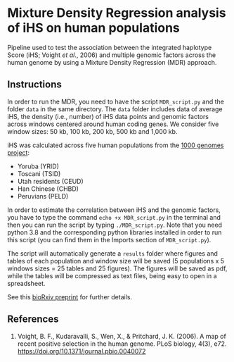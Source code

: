 # Mixture Density Regression analysis of iHS on human populations

Pipeline used to test the association between the integrated haplotype Score (iHS; Voight *et al*., 2006) and multiple genomic factors across the human genome by using a Mixture Density Regression (MDR) approach.

## Instructions

In order to run the MDR, you need to have the script `MDR_script.py` and the folder `data` in the same directory. The `data` folder includes data of average iHS, the density (i.e., number) of iHS data points and genomic factors across windows centered around human coding genes. We consider five window sizes: 50 kb, 100 kb, 200 kb, 500 kb and 1,000 kb. 

iHS was calculated across five human populations from the [1000 genomes project](https://www.internationalgenome.org/):

- Yoruba (YRID)
- Toscani (TSID)
- Utah residents (CEUD)
- Han Chinese (CHBD)
- Peruvians (PELD)

In order to estimate the correlation between iHS and the genomic factors, you have to type the command `echo +x MDR_script.py` in the terminal and then you can run the script by typing `./MDR_script.py`. Note that you need python 3.8 and the corresponding python libraries installed in order to run this script (you can find them in the Imports section of `MDR_script.py`).

The script will automatically generate a `results` folder where figures and tables of each population and window size will be saved (5 populations x 5 windows sizes = 25 tables and 25 figures). The figures will be saved as pdf, while the tables will be compressed as text files, being easy to open in a spreadsheet.

See this [bioRxiv preprint](https://www.biorxiv.org/content/10.1101/2021.12.20.473463v1) for further details.


## References

1. Voight, B. F., Kudaravalli, S., Wen, X., & Pritchard, J. K. (2006). A map of recent positive selection in the human genome. PLoS biology, 4(3), e72. https://doi.org/10.1371/journal.pbio.0040072
